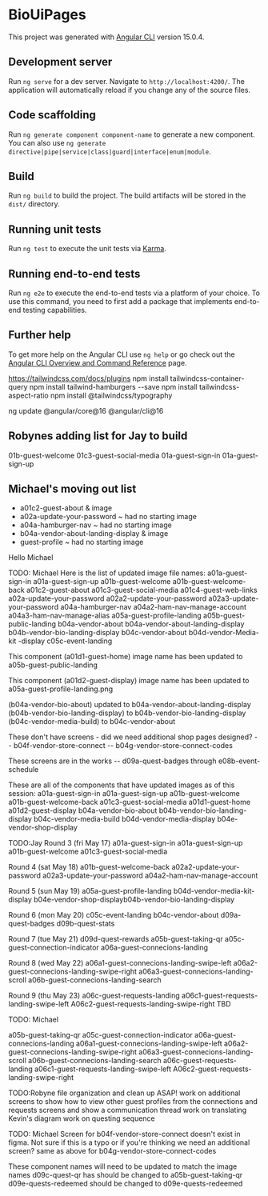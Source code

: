 # BioUiPages

This project was generated with [Angular CLI](https://github.com/angular/angular-cli) version 15.0.4.

## Development server

Run `ng serve` for a dev server. Navigate to `http://localhost:4200/`. The application will automatically reload if you change any of the source files.

## Code scaffolding

Run `ng generate component component-name` to generate a new component. You can also use `ng generate directive|pipe|service|class|guard|interface|enum|module`.

## Build

Run `ng build` to build the project. The build artifacts will be stored in the `dist/` directory.

## Running unit tests

Run `ng test` to execute the unit tests via [Karma](https://karma-runner.github.io).

## Running end-to-end tests

Run `ng e2e` to execute the end-to-end tests via a platform of your choice. To use this command, you need to first add a package that implements end-to-end testing capabilities.

## Further help

To get more help on the Angular CLI use `ng help` or go check out the [Angular CLI Overview and Command Reference](https://angular.io/cli) page.


https://tailwindcss.com/docs/plugins
npm install tailwindcss-container-query
npm install tailwind-hamburgers --save
npm install tailwindcss-aspect-ratio
npm install @tailwindcss/typography

ng update @angular/core@16 @angular/cli@16


## Robynes adding list for Jay to build
01b-guest-welcome
01c3-guest-social-media
01a-guest-sign-in
01a-guest-sign-up


## Michael's moving out list
* a01c2-guest-about & image
* a02a-update-your-password ~ had no starting image
* a04a-hamburger-nav ~ had no starting image
* b04a-vendor-about-landing-display & image
* guest-profile ~ had no starting image

Hello Michael


TODO: Michael
Here is the list of updated image file names:
a01a-guest-sign-in
a01a-guest-sign-up
a01b-guest-welcome
a01b-guest-welcome-back
a01c2-guest-about
a01c3-guest-social-media
a01c4-guest-web-links
a02a-update-your-password
a02a2-update-your-password
a02a3-update-your-password
a04a-hamburger-nav
a04a2-ham-nav-manage-account
a04a3-ham-nav-manage-alias
a05a-guest-profile-landing
a05b-guest-public-landing
b04a-vendor-about
b04a-vendor-about-landing-display
b04b-vendor-bio-landing-display
b04c-vendor-about
b04d-vendor-Media-kit -display
c05c-event-landing


This component (a01d1-guest-home) image name has been updated to a05b-guest-public-landing

This component (a01d2-guest-display) image name has been updated to a05a-guest-profile-landing.png

(b04a-vendor-bio-about) updated to b04a-vendor-about-landing-display
(b04b-vendor-bio-landing-display) to b04b-vendor-bio-landing-display
(b04c-vendor-media-build) to b04c-vendor-about 

These don't have screens - did we need additional shop pages designed?
-- b04f-vendor-store-connect
-- b04g-vendor-store-connect-codes

These screens are in the works -- 
d09a-quest-badges   through   e08b-event-schedule


These are all of the components that have updated images as of this session:
a01a-guest-sign-in
a01a-guest-sign-up
a01b-guest-welcome
a01b-guest-welcome-back
a01c3-guest-social-media
a01d1-guest-home
a01d2-guest-display
b04a-vendor-bio-about
b04b-vendor-bio-landing-display
b04c-vendor-media-build
b04d-vendor-media-display
b04e-vendor-shop-display



TODO:Jay
Round 3 (fri May 17)
a01a-guest-sign-in
a01a-guest-sign-up
a01b-guest-welcome
a01c3-guest-social-media


Round 4 (sat May 18)
a01b-guest-welcome-back
a02a2-update-your-password
a02a3-update-your-password
a04a2-ham-nav-manage-account


Round 5 (sun May 19)
a05a-guest-profile-landing
b04d-vendor-media-kit-display
b04e-vendor-shop-displayb04b-vendor-bio-landing-display 


Round 6 (mon May 20)
c05c-event-landing
b04c-vendor-about
d09a-quest-badges
d09b-quest-stats 


Round 7 (tue May 21)
d09d-quest-rewards
a05b-guest-taking-qr
a05c-guest-connection-indicator
a06a-guest-connecions-landing


Round 8 (wed May 22)
a06a1-guest-connecions-landing-swipe-left
a06a2-guest-connecions-landing-swipe-right
a06a3-guest-connecions-landing-scroll
a06b-guest-connecions-landing-search


Round 9 (thu May 23)
a06c-guest-requests-landing
a06c1-guest-requests-landing-swipe-left
A06c2-guest-requests-landing-swipe-right
TBD


TODO: Michael

a05b-guest-taking-qr
a05c-guest-connection-indicator
a06a-guest-connecions-landing
a06a1-guest-connecions-landing-swipe-left
a06a2-guest-connecions-landing-swipe-right
a06a3-guest-connecions-landing-scroll
a06b-guest-connecions-landing-search
a06c-guest-requests-landing
a06c1-guest-requests-landing-swipe-left
A06c2-guest-requests-landing-swipe-right


TODO:Robyne
file organization and clean up ASAP!
work on additional screens to show how to view other guest profiles from the connections and requests screens and show a communication thread
work on translating Kevin's diagram
work on questing sequence

TODO: Michael
Screen for b04f-vendor-store-connect doesn't exist in figma. Not sure if this is a typo or if you're thinking we need an additional screen?
same as above for b04g-vendor-store-connect-codes

These component names will need to be updated to match the image names
d09c-quest-qr has should be changed to a05b-guest-taking-qr
d09e-quests-redeemed should be changed to d09e-quests-redeemed